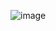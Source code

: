 ![image](https://github.com/italia713/GoogleGenerativeAILanguageTranslator/assets/68444573/e57fa261-c723-4503-a5a6-56137f3d7a92)
